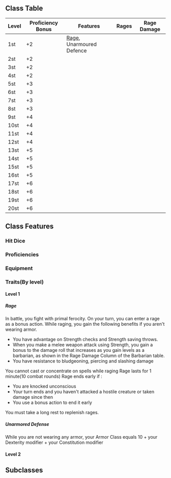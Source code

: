 ## **Class Table**

| Level  | Proficiency Bonus | Features          | Rages              |Rage Damage |
| -------| ----------------- | ----------------- | -----------------  | ----------------- |
| 1st    | +2 |[Rage](Barbarian.md#Level%201#Rage), Unarmoured Defence|||
| 2st    | +2 ||||
| 3st    | +2 ||||
| 4st    | +2 ||||
| 5st    | +3 ||||
| 6st    | +3 ||||
| 7st    | +3 ||||
| 8st    | +3 ||||
| 9st    | +4 ||||
| 10st   | +4 ||||
| 11st   | +4 ||||
| 12st   | +4 ||||
| 13st   | +5 ||||
| 14st   | +5 ||||
| 15st   | +5 ||||
| 16st   | +5 ||||
| 17st   | +6 ||||
| 18st   | +6 ||||
| 19st   | +6 ||||
| 20st   | +6 ||||


## **Class Features**
### Hit Dice
### Proficiencies
### Equipment
### Traits(By level)
#### Level 1
##### Rage
In battle, you fight with primal ferocity. On your turn, you can enter a rage as a bonus action.
While raging, you gain the following benefits if you aren't wearing armor.
- You have advantage on Strength checks and Strength saving throws.
- When you make a melee weapon attack using Strength, you gain a bonus to the damage roll that increases as you gain levels as a barbarian, as shown in the Rage Damage Column of the Barbarian table.
- You have resistance to bludgeoning, piercing and slashing damage

You cannot cast or concentrate on spells while raging
Rage lasts for 1 minute(10 combat rounds)
Rage ends early if :
- You are knocked unconscious
- Your turn ends and you haven't attacked a hostile creature or taken damage since then
- You use a bonus action to end it early

You must take a long rest to replenish rages.

##### Unarmored Defense 
While you are not wearing any armor, your Armor Class equals 10 + your Dexterity modifier + your Constitution modifier
#### Level 2
## **Subclasses**
